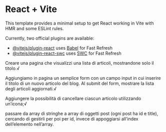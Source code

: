 # React + Vite

This template provides a minimal setup to get React working in Vite with HMR and some ESLint rules.

Currently, two official plugins are available:

- [@vitejs/plugin-react](https://github.com/vitejs/vite-plugin-react/blob/main/packages/plugin-react/README.md) uses [Babel](https://babeljs.io/) for Fast Refresh
- [@vitejs/plugin-react-swc](https://github.com/vitejs/vite-plugin-react-swc) uses [SWC](https://swc.rs/) for Fast Refresh

<!-- Esercizio -->
<!-- Milestone 1 -->
Creare una pagina che visualizzi una lista di articoli, mostrandone solo il titolo.√


<!-- Milestone 2 -->
Aggiungiamo in pagina un semplice form con un campo input in cui inserire il titolo di un nuovo articolo del blog. Al submit del form, mostrare la lista degli articoli aggiornati.√



<!-- BONUS 1 -->
Aggiungere la possibilità di cancellare ciascun articolo utilizzando un’icona;√

<!-- BONUS 2 -->
passare da array di stringhe a array di oggetti post (ogni post ha id e title), cercando di gestirli per poi per id, invece di appoggiarsi all’index dell’elemento nell’array.
